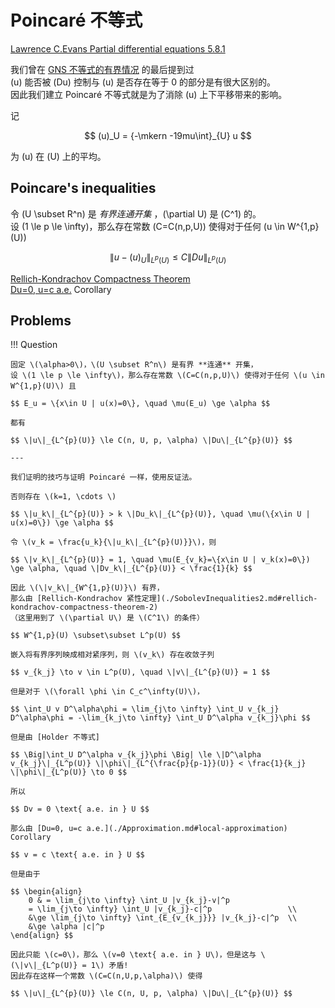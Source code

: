 # Poincaré 不等式

[Lawrence C.Evans Partial differential equations 5.8.1](../index.md#lawrence-cevans-partial-differential-equations)

我们曾在 [GNS 不等式的有界情况](./SobolevInequalities.md#bounded) 的最后提到过          
\(u\) 能否被 \(Du\) 控制与 \(u\) 是否存在等于 0 的部分是有很大区别的。              
因此我们建立 Poincaré 不等式就是为了消除 \(u\) 上下平移带来的影响。


记

$$ (u)_U = {-\mkern -19mu\int}_{U} u $$

为 \(u\) 在 \(U\) 上的平均。

## Poincare's inequalities

令 \(U \subset R^n\) 是 *有界连通开集* ，\(\partial U\) 是 \(C^1\) 的。       
设 \(1 \le p \le \infty\)，那么存在常数 \(C=C(n,p,U)\) 使得对于任何 \(u \in W^{1,p}(U)\)

$$ \|u-(u)_U\|_{L^p(U)} \le C \|Du\|_{L^p(U)} $$







[Rellich-Kondrachov Compactness Theorem](./SobolevInequalities2.md#rellich-kondrachov-compactness-theorem-2)            
[Du=0, u=c a.e.](./Approximation.md#local-approximation) Corollary













## Problems

!!! Question

    固定 \(\alpha>0\)，\(U \subset R^n\) 是有界 **连通** 开集，     
    设 \(1 \le p \le \infty\)，那么存在常数 \(C=C(n,p,U)\) 使得对于任何 \(u \in W^{1,p}(U)\) 且

    $$ E_u = \{x\in U | u(x)=0\}, \quad \mu(E_u) \ge \alpha $$

    都有

    $$ \|u\|_{L^{p}(U)} \le C(n, U, p, \alpha) \|Du\|_{L^{p}(U)} $$

    ---

    我们证明的技巧与证明 Poincaré 一样，使用反证法。

    否则存在 \(k=1, \cdots \)

    $$ \|u_k\|_{L^{p}(U)} > k \|Du_k\|_{L^{p}(U)}, \quad \mu(\{x\in U | u(x)=0\}) \ge \alpha $$

    令 \(v_k = \frac{u_k}{\|u_k\|_{L^{p}(U)}}\)，则 

    $$ \|v_k\|_{L^{p}(U)} = 1, \quad \mu(E_{v_k}=\{x\in U | v_k(x)=0\}) \ge \alpha, \quad \|Dv_k\|_{L^{p}(U)} < \frac{1}{k} $$

    因此 \(\|v_k\|_{W^{1,p}(U)}\) 有界，            
    那么由 [Rellich-Kondrachov 紧性定理](./SobolevInequalities2.md#rellich-kondrachov-compactness-theorem-2)
    （这里用到了 \(\partial U\) 是 \(C^1\) 的条件）

    $$ W^{1,p}(U) \subset\subset L^p(U) $$

    嵌入将有界序列映成相对紧序列，则 \(v_k\) 存在收敛子列

    $$ v_{k_j} \to v \in L^p(U), \quad \|v\|_{L^{p}(U)} = 1 $$

    但是对于 \(\forall \phi \in C_c^\infty(U)\)，

    $$ \int_U v D^\alpha\phi = \lim_{j\to \infty} \int_U v_{k_j} D^\alpha\phi = -\lim_{k_j\to \infty} \int_U D^\alpha v_{k_j}\phi $$

    但是由 [Holder 不等式]

    $$ \Big|\int_U D^\alpha v_{k_j}\phi \Big| \le \|D^\alpha v_{k_j}\|_{L^p(U)} \|\phi\|_{L^{\frac{p}{p-1}}(U)} < \frac{1}{k_j} \|\phi\|_{L^p(U)} \to 0 $$

    所以

    $$ Dv = 0 \text{ a.e. in } U $$

    那么由 [Du=0, u=c a.e.](./Approximation.md#local-approximation) Corollary

    $$ v = c \text{ a.e. in } U $$

    但是由于 

    $$ \begin{align}
        0 & = \lim_{j\to \infty} \int_U |v_{k_j}-v|^p   
        = \lim_{j\to \infty} \int_U |v_{k_j}-c|^p                 \\
        &\ge \lim_{j\to \infty} \int_{E_{v_{k_j}}} |v_{k_j}-c|^p  \\
        &\ge \alpha |c|^p   
    \end{align} $$

    因此只能 \(c=0\)，那么 \(v=0 \text{ a.e. in } U\)，但是这与 \(\|v\|_{L^p(U)} = 1\) 矛盾!            
    因此存在这样一个常数 \(C=C(n,U,p,\alpha)\) 使得

    $$ \|u\|_{L^{p}(U)} \le C(n, U, p, \alpha) \|Du\|_{L^{p}(U)} $$
